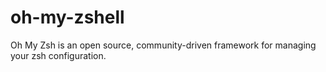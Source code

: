 # oh-my-zshell
Oh My Zsh is an open source, community-driven framework for managing your zsh configuration.
